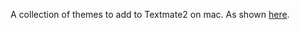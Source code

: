 A collection of themes to add to Textmate2 on mac. As shown [here](http://inkdeep.github.io/TextMate-Themes/).
